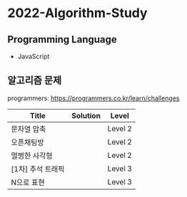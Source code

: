 # 2022-Algorithm-Study

## Programming Language
- JavaScript

## 알고리즘 문제
programmers: https://programmers.co.kr/learn/challenges

| Title | Solution | Level |
| --- | --- | --- |
| 문자열 압축 | | Level 2 |
| 오픈채팅방 | | Level 2 |
| 멀쩡한 사각형 | | Level 2 | 
| [1차] 추석 트래픽 | | Level 3 |
| N으로 표현 | | Level 3 | 


